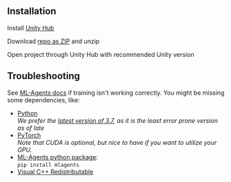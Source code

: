 ## Installation

Install [Unity Hub](https://public-cdn.cloud.unity3d.com/hub/prod/UnityHubSetup.exe)

Download [repo as ZIP](https://github.com/VidunderGunder/unity-ai-foundation/archive/refs/heads/master.zip) and unzip

Open project through Unity Hub with recommended Unity version

## Troubleshooting

See [ML-Agents docs](https://github.com/Unity-Technologies/ml-agents/blob/main/docs/Installation.md) if training isn't working correctly. You might be missing some dependencies, like:

- [Python](https://www.python.org/downloads/)  
*We prefer the [latest version of 3.7](https://www.python.org/downloads/release/python-3710/), as it is the least error prone version as of late*
- [PyTorch](https://pytorch.org/get-started/locally/)  
*Note that CUDA is optional, but nice to have if you want to utilize your GPU.*
- [ML-Agents python package](https://pypi.org/project/mlagents/):  
`pip install mlagents`
- [Visual C++ Redistributable](https://support.microsoft.com/en-us/topic/the-latest-supported-visual-c-downloads-2647da03-1eea-4433-9aff-95f26a218cc0)